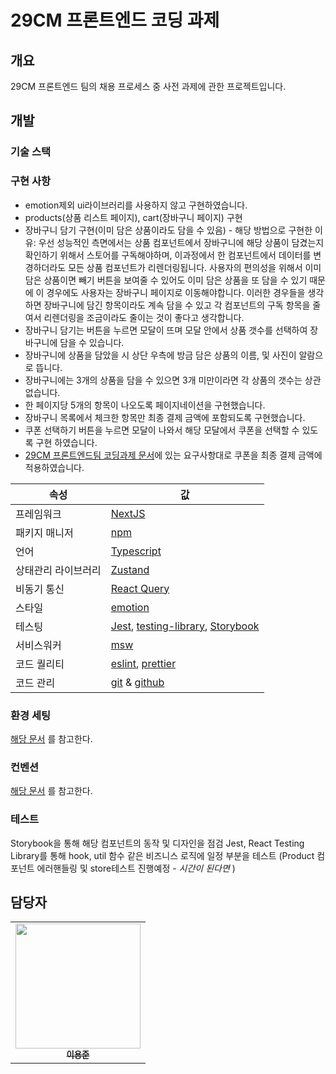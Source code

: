 # 29CM 프론트엔드 코딩 과제

## 개요

29CM 프론트엔드 팀의 채용 프로세스 중 사전 과제에 관한 프로젝트입니다.

## 개발

### 기술 스택

### 구현 사항
* emotion제외 ui라이브러리를 사용하지 않고 구현하였습니다.
* products(상품 리스트 페이지), cart(장바구니 페이지) 구현
* 장바구니 담기 구현(이미 담은 상품이라도 담을 수 있음) - 해당 방법으로 구현한 이유: 우선 성능적인 측면에서는 상품 컴포넌트에서 장바구니에 해당 상품이 담겼는지 확인하기 위해서 스토어를 구독해야하며, 이과정에서 한 컴포넌트에서 데이터를 변경하더라도 모든 상품 컴포넌트가 리렌더링됩니다. 사용자의 편의성을 위해서 이미 담은 상품이면 빼기 버튼을 보여줄 수 있어도 이미 담은 상품을 또 담을 수 있기 때문에 이 경우에도 사용자는 장바구니 페이지로 이동해야합니다. 이러한 경우들을 생각하면 장바구니에 담긴 항목이라도 계속 담을 수 있고 각 컴포넌트의 구독 항목을 줄여서 리렌더링을 조금이라도 줄이는 것이 좋다고 생각합니다.
* 장바구니 담기는 버튼을 누르면 모달이 뜨며 모달 안에서 상품 갯수를 선택하여 장바구니에 담을 수 있습니다.
* 장바구니에 상품을 담았을 시 상단 우측에 방금 담은 상품의 이름, 및 사진이 알람으로 뜹니다.
* 장바구니에는 3개의 상품을 담을 수 있으면 3개 미만이라면 각 상품의 갯수는 상관 없습니다.
* 한 페이지당 5개의 항목이 나오도록 페이지네이션을 구현했습니다.
* 장바구니 목록에서 체크한 항목만 최종 결제 금액에 포함되도록 구현했습니다.
* 쿠폰 선택하기 버튼을 누르면 모달이 나와서 해당 모달에서 쿠폰을 선택할 수 있도록 구현 하였습니다.
* [29CM 프론트엔드팀 코딩과제 문서](https://29cm.notion.site/29CM-4d366ecbfbc542fbba08fa7cadbf053e)에 있는 요구사항대로 쿠폰을 최종 결제 금액에 적용하였습니다.

| 속성          | 값                                                                                                                                                   |
| ------------- | ---------------------------------------------------------------------------------------------------------------------------------------------------- |
| 프레임워크    | [NextJS](https://nextjs.org/)                                                                                                                        |
| 패키지 매니저 | [npm](https://www.npmjs.com/)                                                                                                                        |
| 언어          | [Typescript](https://www.typescriptlang.org/)                                                                                                        |
| 상태관리 라이브러리| [Zustand](https://github.com/pmndrs/zustand)                                                                                                        |
| 비동기 통신     | [React Query](https://www.npmjs.com/package/react-query)                                                                                            |
| 스타일        | [emotion](https://styled-components.com/)                                                                                                            |
| 테스팅        | [Jest](https://jestjs.io/), [testing-library](https://testing-library.com/docs/react-testing-library/intro/), [Storybook](https://storybook.js.org/) |
| 서비스워커     | [msw](https://mswjs.io/)                                                                                                                             |
| 코드 퀄리티   | [eslint](https://eslint.org/), [prettier](https://prettier.io/)                                                                                      |
| 코드 관리     | [git](https://git-scm.com/) & [github](https://www.github.com/)                                                                                      |


### 환경 세팅

[해당 문서](./INSTALLATION.md) 를 참고한다.

### 컨벤션

[해당 문서](./CONVENTION.md) 를 참고한다.

### 테스트
Storybook을 통해 해당 컴포넌트의 동작 및 디자인을 점검
Jest, React Testing Library를 통해 hook, util 함수 같은 비즈니스 로직에 일정 부분을 테스트
(Product 컴포넌트 에러핸들링 및 store테스트 진행예정 - *시간이 된다면* )

## 담당자

<table>
    <tr>
      <td align="center">
        <a href="https://github.com/northfacegawd">
            <img
                src="https://avatars.githubusercontent.com/northfacegawd"
            width="200px;"
            />
            <br />
            <sub><b>이용준</b></sub>
        </a>
        <br />
        </td>
    </tr>
</table>


